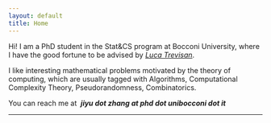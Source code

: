 ```yaml
---
layout: default
title: Home
---
```


Hi! I am a PhD student in the Stat&CS program at Bocconi University, where I have the good fortune to be advised by [*Luca Trevisan*](https://lucatrevisan.github.io/).  

I like interesting mathematical problems motivated by the theory of computing, which are usually tagged with Algorithms, Computational Complexity Theory, Pseudorandomness, Combinatorics.  

You can reach me at &nbsp;***jiyu dot zhang at phd dot unibocconi dot it***

---








